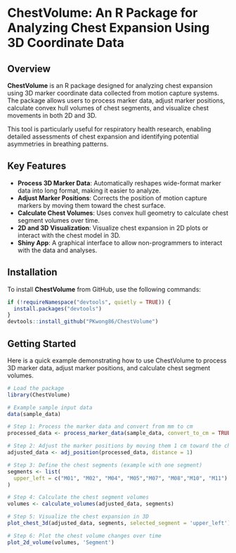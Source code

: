 # ChestVolume: An R Package for Analyzing Chest Expansion Using 3D Coordinate Data

## Overview

**ChestVolume** is an R package designed for analyzing chest expansion using 3D marker coordinate data collected from motion capture systems. The package allows users to process marker data, adjust marker positions, calculate convex hull volumes of chest segments, and visualize chest movements in both 2D and 3D.

This tool is particularly useful for respiratory health research, enabling detailed assessments of chest expansion and identifying potential asymmetries in breathing patterns.

## Key Features

- **Process 3D Marker Data**: Automatically reshapes wide-format marker data into long format, making it easier to analyze.
- **Adjust Marker Positions**: Corrects the position of motion capture markers by moving them toward the chest surface.
- **Calculate Chest Volumes**: Uses convex hull geometry to calculate chest segment volumes over time.
- **2D and 3D Visualization**: Visualize chest expansion in 2D plots or interact with the chest model in 3D.
- **Shiny App**: A graphical interface to allow non-programmers to interact with the data and analyses.

## Installation

To install **ChestVolume** from GitHub, use the following commands:

```r
if (!requireNamespace("devtools", quietly = TRUE)) {
  install.packages("devtools")
}
devtools::install_github("PKwong86/ChestVolume")
```

## Getting Started
Here is a quick example demonstrating how to use ChestVolume to process 3D marker data, adjust marker positions, and calculate chest segment volumes.
```r
# Load the package
library(ChestVolume)

# Example sample input data 
data(sample_data)

# Step 1: Process the marker data and convert from mm to cm
processed_data <- process_marker_data(sample_data, convert_to_cm = TRUE)

# Step 2: Adjust the marker positions by moving them 1 cm toward the chest center
adjusted_data <- adj_position(processed_data, distance = 1)

# Step 3: Define the chest segments (example with one segment)
segments <- list(
  upper_left = c("M01", "M02", "M04", "M05","M07", "M08","M10", "M11")
)

# Step 4: Calculate the chest segment volumes
volumes <- calculate_volumes(adjusted_data, segments)

# Step 5: Visualize the chest expansion in 3D
plot_chest_3d(adjusted_data, segments, selected_segment = 'upper_left')

# Step 6: Plot the chest volume changes over time
plot_2d_volume(volumes, 'Segment')


```
